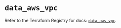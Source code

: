 # `data_aws_vpc`

Refer to the Terraform Registry for docs: [`data_aws_vpc`](https://registry.terraform.io/providers/hashicorp/aws/6.6.0/docs/data-sources/vpc).
